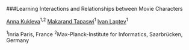 ###Learning Interactions and Relationships between Movie Characters

[Anna Kukleva](https://annusha.github.io)<sup>1,2</sup>	[Makarand Tapaswi](http://www.cs.toronto.edu/~makarand/)<sup>1</sup>	[Ivan Laptev](https://www.di.ens.fr/~laptev/)<sup>1</sup>

<sup>1</sup>Inria Paris, France	<sup>2</sup>Max-Planck-Institute for Informatics, Saarbrücken, Germany



